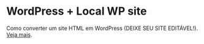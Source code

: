 # WordPress + Local WP site

Como converter um site HTML em WordPress (DEIXE SEU SITE EDITÁVEL!). [Veja mais](https://www.youtube.com/watch?v=dC0-nQjOsqo).
